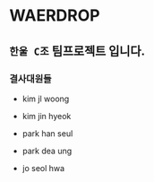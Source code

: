 # WAERDROP

## `한울 C조` 팀프로젝트 입니다.  

### 결사대원들

 + kim jl woong  

 + kim jin hyeok

 + park han seul

 + park dea ung
 
 + jo seol hwa
